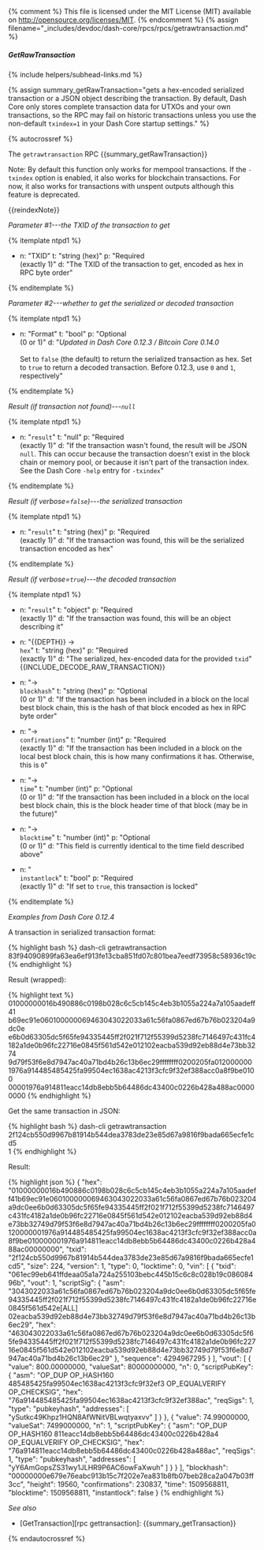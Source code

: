 ﻿{% comment %}
This file is licensed under the MIT License (MIT) available on
http://opensource.org/licenses/MIT.
{% endcomment %}
{% assign filename="_includes/devdoc/dash-core/rpcs/rpcs/getrawtransaction.md" %}

##### GetRawTransaction
{% include helpers/subhead-links.md %}

<!-- __ -->

{% assign summary_getRawTransaction="gets a hex-encoded serialized transaction or a JSON object describing the transaction. By default, Dash Core only stores complete transaction data for UTXOs and your own transactions, so the RPC may fail on historic transactions unless you use the non-default `txindex=1` in your Dash Core startup settings." %}

{% autocrossref %}

The `getrawtransaction` RPC {{summary_getRawTransaction}}

Note: By default this function only works for mempool transactions. If the
`-txindex` option is enabled, it also works for blockchain transactions. For now,
it also works for transactions with unspent outputs although this feature is
deprecated.

{{reindexNote}}

*Parameter #1---the TXID of the transaction to get*

{% itemplate ntpd1 %}
- n: "TXID"
  t: "string (hex)"
  p: "Required<br>(exactly 1)"
  d: "The TXID of the transaction to get, encoded as hex in RPC byte order"

{% enditemplate %}

*Parameter #2---whether to get the serialized or decoded transaction*

{% itemplate ntpd1 %}
- n: "Format"
  t: "bool"
  p: "Optional<br>(0 or 1)"
  d: "*Updated in Dash Core 0.12.3 / Bitcoin Core 0.14.0*<br><br>Set to `false` (the default) to return the serialized transaction as hex.  Set to `true` to return a decoded transaction.  Before 0.12.3, use `0` and `1`, respectively"

{% enditemplate %}

*Result (if transaction not found)---`null`*

{% itemplate ntpd1 %}
- n: "`result`"
  t: "null"
  p: "Required<br>(exactly 1)"
  d: "If the transaction wasn't found, the result will be JSON `null`.  This can occur because the transaction doesn't exist in the block chain or memory pool, or because it isn't part of the transaction index.  See the Dash Core `-help` entry for `-txindex`"

{% enditemplate %}

*Result (if verbose=`false`)---the serialized transaction*

{% itemplate ntpd1 %}
- n: "`result`"
  t: "string (hex)"
  p: "Required<br>(exactly 1)"
  d: "If the transaction was found, this will be the serialized transaction encoded as hex"

{% enditemplate %}

*Result (if verbose=`true`)---the decoded transaction*

{% itemplate ntpd1 %}
- n: "`result`"
  t: "object"
  p: "Required<br>(exactly 1)"
  d: "If the transaction was found, this will be an object describing it"

- n: "{{DEPTH}} →<br>`hex`"
  t: "string (hex)"
  p: "Required<br>(exactly 1)"
  d: "The serialized, hex-encoded data for the provided `txid`"   
{{INCLUDE_DECODE_RAW_TRANSACTION}}
- n: "→<br>`blockhash`"
  t: "string (hex)"
  p: "Optional<br>(0 or 1)"
  d: "If the transaction has been included in a block on the local best block chain, this is the hash of that block encoded as hex in RPC byte order"

- n: "→<br>`confirmations`"
  t: "number (int)"
  p: "Required<br>(exactly 1)"
  d: "If the transaction has been included in a block on the local best block chain, this is how many confirmations it has.  Otherwise, this is `0`"

- n: "→<br>`time`"
  t: "number (int)"
  p: "Optional<br>(0 or 1)"
  d: "If the transaction has been included in a block on the local best block chain, this is the block header time of that block (may be in the future)"

- n: "→<br>`blocktime`"
  t: "number (int)"
  p: "Optional<br>(0 or 1)"
  d: "This field is currently identical to the time field described above"

- n: "<br>`instantlock`"
  t: "bool"
  p: "Required<br>(exactly 1)"
  d: "If set to `true`, this transaction is locked"

{% enditemplate %}

*Examples from Dash Core 0.12.4*

A transaction in serialized transaction format:

{% highlight bash %}
dash-cli getrawtransaction \
  83f94090899fa63ea6ef913fe13cba851fd07c801bea7eedf73958c58936c19c
{% endhighlight %}

Result (wrapped):

{% highlight text %}
01000000016b490886c0198b028c6c5cb145c4eb3b1055a224a7a105aadeff41\
b69ec91e060100000069463043022033a61c56fa0867ed67b76b023204a9dc0e\
e6b0d63305dc5f65fe94335445ff2f021f712f55399d5238fc7146497c431fc4\
182a1de0b96fc22716e0845f561d542e012102eacba539d92eb88d4e73bb3274\
9d79f53f6e8d7947ac40a71bd4b26c13b6ec29ffffffff0200205fa012000000\
1976a914485485425fa99504ec1638ac4213f3cfc9f32ef388acc0a8f9be0100\
00001976a914811eacc14db8ebb5b64486dc43400c0226b428a488ac00000000
{% endhighlight %}

Get the same transaction in JSON:

{% highlight bash %}
dash-cli getrawtransaction \
2f124cb550d9967b81914b544dea3783de23e85d67a9816f9bada665ecfe1cd5 \
1
{% endhighlight %}

Result:

{% highlight json %}
{
  "hex": "01000000016b490886c0198b028c6c5cb145c4eb3b1055a224a7a105aadeff41b69ec91e060100000069463043022033a61c56fa0867ed67b76b023204a9dc0ee6b0d63305dc5f65fe94335445ff2f021f712f55399d5238fc7146497c431fc4182a1de0b96fc22716e0845f561d542e012102eacba539d92eb88d4e73bb32749d79f53f6e8d7947ac40a71bd4b26c13b6ec29ffffffff0200205fa0120000001976a914485485425fa99504ec1638ac4213f3cfc9f32ef388acc0a8f9be010000001976a914811eacc14db8ebb5b64486dc43400c0226b428a488ac00000000",
  "txid": "2f124cb550d9967b81914b544dea3783de23e85d67a9816f9bada665ecfe1cd5",
  "size": 224,
  "version": 1,
  "type": 0,
  "locktime": 0,
  "vin": [
    {
      "txid": "061ec99eb641ffdeaa05a1a724a255103bebc445b15c6c8c028b19c08608496b",
      "vout": 1,
      "scriptSig": {
        "asm": "3043022033a61c56fa0867ed67b76b023204a9dc0ee6b0d63305dc5f65fe94335445ff2f021f712f55399d5238fc7146497c431fc4182a1de0b96fc22716e0845f561d542e[ALL] 02eacba539d92eb88d4e73bb32749d79f53f6e8d7947ac40a71bd4b26c13b6ec29",
        "hex": "463043022033a61c56fa0867ed67b76b023204a9dc0ee6b0d63305dc5f65fe94335445ff2f021f712f55399d5238fc7146497c431fc4182a1de0b96fc22716e0845f561d542e012102eacba539d92eb88d4e73bb32749d79f53f6e8d7947ac40a71bd4b26c13b6ec29"
      },
      "sequence": 4294967295
    }
  ],
  "vout": [
    {
      "value": 800.00000000,
      "valueSat": 80000000000,
      "n": 0,
      "scriptPubKey": {
        "asm": "OP_DUP OP_HASH160 485485425fa99504ec1638ac4213f3cfc9f32ef3 OP_EQUALVERIFY OP_CHECKSIG",
        "hex": "76a914485485425fa99504ec1638ac4213f3cfc9f32ef388ac",
        "reqSigs": 1,
        "type": "pubkeyhash",
        "addresses": [
          "ySutkc49Khpz1HQN8AfWNitVBLwqtyaxvv"
        ]
      }
    },
    {
      "value": 74.99000000,
      "valueSat": 7499000000,
      "n": 1,
      "scriptPubKey": {
        "asm": "OP_DUP OP_HASH160 811eacc14db8ebb5b64486dc43400c0226b428a4 OP_EQUALVERIFY OP_CHECKSIG",
        "hex": "76a914811eacc14db8ebb5b64486dc43400c0226b428a488ac",
        "reqSigs": 1,
        "type": "pubkeyhash",
        "addresses": [
          "yY6AmGopsZS31wy1JLHR9P6AC6owFaXwuh"
        ]
      }
    }
  ],
  "blockhash": "00000000e679e76eabc913b15c7f202e7ea831b8fb07beb28ca2a047b03ff3cc",
  "height": 19560,
  "confirmations": 230837,
  "time": 1509568811,
  "blocktime": 1509568811,
  "instantlock": false
}
{% endhighlight %}

*See also*

* [GetTransaction][rpc gettransaction]: {{summary_getTransaction}}

{% endautocrossref %}
